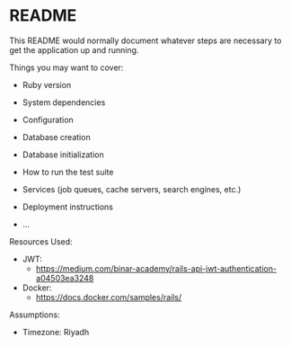 # README

This README would normally document whatever steps are necessary to get the
application up and running.

Things you may want to cover:

* Ruby version

* System dependencies

* Configuration

* Database creation

* Database initialization

* How to run the test suite

* Services (job queues, cache servers, search engines, etc.)

* Deployment instructions

* ...


Resources Used:
- JWT:
  - https://medium.com/binar-academy/rails-api-jwt-authentication-a04503ea3248
- Docker:
  - https://docs.docker.com/samples/rails/

Assumptions:
- Timezone: Riyadh